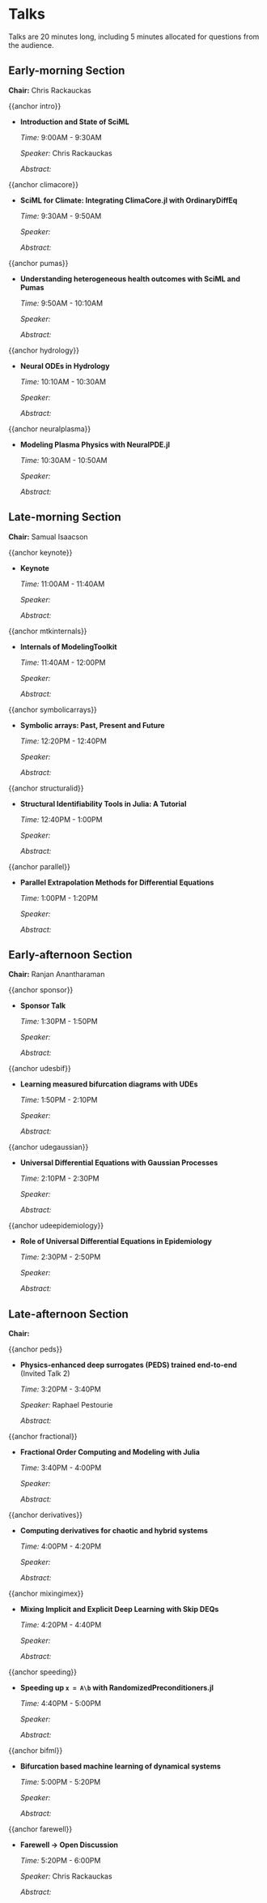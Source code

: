 # Talks

Talks are 20 minutes long, including 5 minutes allocated for questions from the audience.	

## Early-morning Section

**Chair:** Chris Rackauckas

{{anchor intro}}
* **Introduction and State of SciML**

    *Time:* 9:00AM - 9:30AM

    *Speaker:* Chris Rackauckas

    *Abstract:*

{{anchor climacore}}
* **SciML for Climate: Integrating ClimaCore.jl with OrdinaryDiffEq**

    *Time:* 9:30AM - 9:50AM

    *Speaker:*

    *Abstract:*

{{anchor pumas}}
* **Understanding heterogeneous health outcomes with SciML and Pumas**

    *Time:* 9:50AM - 10:10AM

    *Speaker:*

    *Abstract:*

{{anchor hydrology}}
* **Neural ODEs in Hydrology**

    *Time:* 10:10AM - 10:30AM

    *Speaker:*

    *Abstract:*

{{anchor neuralplasma}}
* **Modeling Plasma Physics with NeuralPDE.jl**

    *Time:* 10:30AM - 10:50AM

    *Speaker:*

    *Abstract:*

## Late-morning Section

**Chair:** Samual Isaacson

{{anchor keynote}}
* **Keynote**

    *Time:* 11:00AM - 11:40AM

    *Speaker:*

    *Abstract:*

{{anchor mtkinternals}}
* **Internals of ModelingToolkit**

    *Time:* 11:40AM - 12:00PM

    *Speaker:*

    *Abstract:*

{{anchor symbolicarrays}}
* **Symbolic arrays: Past, Present and Future**

    *Time:* 12:20PM - 12:40PM

    *Speaker:*

    *Abstract:*

{{anchor structuralid}}
* **Structural Identifiability Tools in Julia: A Tutorial**

    *Time:* 12:40PM - 1:00PM

    *Speaker:*

    *Abstract:*

{{anchor parallel}}
* **Parallel Extrapolation Methods for Differential Equations**

    *Time:* 1:00PM - 1:20PM

    *Speaker:*

    *Abstract:*

## Early-afternoon Section

**Chair:** Ranjan Anantharaman

{{anchor sponsor}}
* **Sponsor Talk**

    *Time:* 1:30PM - 1:50PM

    *Speaker:*

    *Abstract:*

{{anchor udesbif}}
* **Learning measured bifurcation diagrams with UDEs**

    *Time:* 1:50PM - 2:10PM

    *Speaker:*

    *Abstract:*

{{anchor udegaussian}}
* **Universal Differential Equations with Gaussian Processes**

    *Time:* 2:10PM - 2:30PM

    *Speaker:*

    *Abstract:*

{{anchor udeepidemiology}}
* **Role of Universal Differential Equations in Epidemiology**

    *Time:* 2:30PM - 2:50PM

    *Speaker:*

    *Abstract:*

## Late-afternoon Section

**Chair:**

{{anchor peds}}
* **Physics-enhanced deep surrogates (PEDS) trained end-to-end** (Invited Talk 2)

    *Time:* 3:20PM - 3:40PM

    *Speaker:* Raphael Pestourie

    *Abstract:*

{{anchor fractional}}
* **Fractional Order Computing and Modeling with Julia**

    *Time:*  3:40PM - 4:00PM

    *Speaker:*

    *Abstract:*

{{anchor derivatives}}
* **Computing derivatives for chaotic and hybrid systems**

    *Time:* 4:00PM - 4:20PM

    *Speaker:*

    *Abstract:*

{{anchor mixingimex}}
* **Mixing Implicit and Explicit Deep Learning with Skip DEQs**

    *Time:* 4:20PM - 4:40PM

    *Speaker:*

    *Abstract:*

{{anchor speeding}}
* **Speeding up `x = A\b` with RandomizedPreconditioners.jl**

    *Time:* 4:40PM - 5:00PM

    *Speaker:*

    *Abstract:*

{{anchor bifml}}
* **Bifurcation based machine learning of dynamical systems**

    *Time:* 5:00PM - 5:20PM

    *Speaker:*

    *Abstract:*

{{anchor farewell}}
* **Farewell -> Open Discussion**

    *Time:* 5:20PM - 6:00PM

    *Speaker:* Chris Rackauckas

    *Abstract:*
